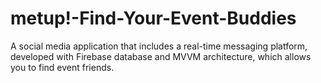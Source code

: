 # metup!-Find-Your-Event-Buddies
A social media application that includes a real-time messaging platform, developed with Firebase database and MVVM architecture, which allows you to find event friends.
